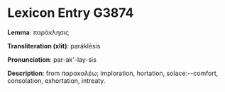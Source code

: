 # Lexicon Entry G3874

**Lemma**: παράκλησις

**Transliteration (xlit)**: paráklēsis

**Pronunciation**: par-ak'-lay-sis

**Description**:
from παρακαλέω; imploration, hortation, solace:--comfort, consolation, exhortation, intreaty.
